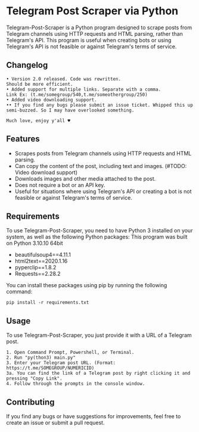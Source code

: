 # Telegram Post Scraper via Python

Telegram-Post-Scraper is a Python program designed to scrape posts from Telegram channels using HTTP requests and HTML parsing, rather than Telegram's API. This program is useful when creating bots or using Telegram's API is not feasible or against Telegram's terms of service.

## Changelog
```
• Version 2.0 released. Code was rewritten.
Should be more efficient.
• Added support for multiple links. Separate with a comma.
Link Ex: (t.me/somegroup/540,t.me/someothergroup/250)
• Added video downloading support.
•• If you find any bugs please submit an issue ticket. Whipped this up semi-buzzed. So I may have overlooked something.

Much love, enjoy y'all ♥
```


## Features

- Scrapes posts from Telegram channels using HTTP requests and HTML parsing.
- Can copy the content of the post, including text and images. (#TODO: Video download support)
- Downloads images and other media attached to the post.
- Does not require a bot or an API key.
- Useful for situations where using Telegram's API or creating a bot is not feasible or against Telegram's terms of service.

## Requirements

To use Telegram-Post-Scraper, you need to have Python 3 installed on your system, as well as the following Python packages:
This program was built on Python 3.10.10 64bit

- beautifulsoup4==4.11.1
- html2text==2020.1.16
- pyperclip==1.8.2
- Requests==2.28.2

You can install these packages using pip by running the following command:

```
pip install -r requirements.txt
```

## Usage

To use Telegram-Post-Scraper, you just provide it with a URL of a Telegram post.
```
1. Open Command Prompt, Powershell, or Terminal.
2. Run "py(thon3) main.py"
3. Enter your Telegram post URL. (Format: https://t.me/SOMEGROUP/NUMERICID)
3a. You can find the link of a Telegram post by right clicking it and pressing "Copy Link".
4. Follow through the prompts in the console window.

```

## Contributing

If you find any bugs or have suggestions for improvements, feel free to create an issue or submit a pull request.
